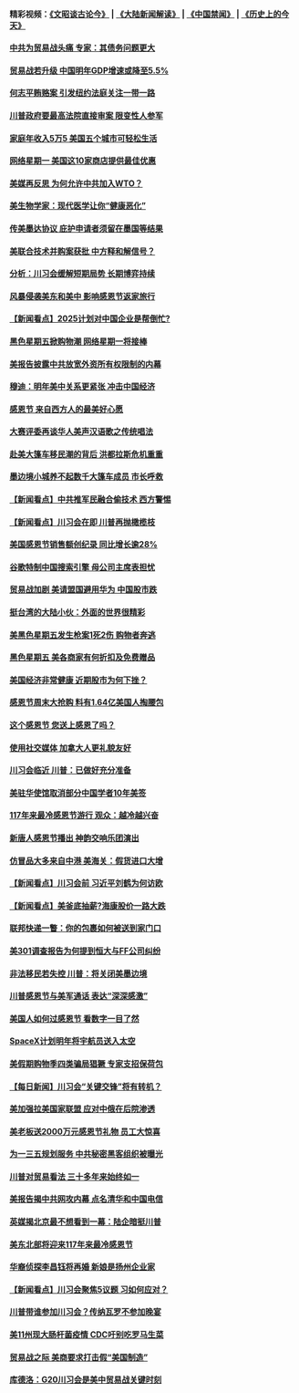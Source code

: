 #### 精彩视频：[《文昭谈古论今》](https://github.com/gfw-breaker/wenzhao/blob/master/README.md?t=11260032) | [《大陆新闻解读》](https://github.com/gfw-breaker/ntdtv-comedy/blob/master/README.md?t=11260032) | [《中国禁闻》](https://github.com/gfw-breaker/ntdtv-news/blob/master/README.md?t=11260032) | [《历史上的今天》](https://github.com/gfw-breaker/today-in-history/blob/master/README.md?t=11260032) 

#### [中共为贸易战头痛  专家：其债务问题更大](../pages/nsc412/n10873720.md?t=11260032) 

#### [贸易战若升级 中国明年GDP增速或降至5.5%](../pages/nsc412/n10873758.md?t=11260032) 

#### [何志平贿赂案 引发纽约法庭关注一带一路](../pages/nsc412/n10873540.md?t=11260032) 

#### [川普政府要最高法院直接审案 限变性人参军](../pages/nsc412/n10873508.md?t=11260032) 

#### [家庭年收入5万5  美国五个城市可轻松生活](../pages/nsc412/n10872685.md?t=11260032) 

#### [网络星期一 美国这10家商店提供最佳优惠](../pages/nsc412/n10873156.md?t=11260032) 

#### [美媒再反思 为何允许中共加入WTO？](../pages/nsc412/n10872958.md?t=11260032) 

#### [美生物学家：现代医学让你“健康恶化”](../pages/nsc412/n10872870.md?t=11260032) 

#### [传美墨达协议 庇护申请者须留在墨国等结果](../pages/nsc412/n10872961.md?t=11260032) 

#### [美联合技术并购案获批 中方释和解信号？](../pages/nsc412/n10872855.md?t=11260032) 

#### [分析：川习会缓解短期局势 长期博弈持续](../pages/nsc412/n10872672.md?t=11260032) 

#### [风暴侵袭美东和美中 影响感恩节返家旅行](../pages/nsc412/n10872796.md?t=11260032) 

#### [【新闻看点】2025计划对中国企业是帮倒忙?](../pages/nsc412/n10872729.md?t=11260032) 

#### [黑色星期五掀购物潮 网络星期一将接棒](../pages/nsc412/n10872640.md?t=11260032) 

#### [美报告披露中共放宽外资所有权限制的内幕](../pages/nsc412/n10872255.md?t=11260032) 

#### [穆迪：明年美中关系更紧张 冲击中国经济](../pages/nsc412/n10872456.md?t=11260032) 

#### [感恩节 来自西方人的最美好心愿](../pages/nsc412/n10871477.md?t=11260032) 

#### [大赛评委再谈华人美声汉语歌之传统唱法](../pages/nsc412/n10871818.md?t=11260032) 

#### [赴美大篷车移民潮的背后 洪都拉斯危机重重](../pages/nsc412/n10871641.md?t=11260032) 

#### [墨边境小城养不起数千大篷车成员 市长呼救](../pages/nsc412/n10871580.md?t=11260032) 

#### [【新闻看点】中共推军民融合偷技术 西方警惕](../pages/nsc412/n10871382.md?t=11260032) 

#### [【新闻看点】川习会在即 川普再抛橄榄枝](../pages/nsc412/n10871248.md?t=11260032) 

#### [美国感恩节销售额创纪录 同比增长逾28%](../pages/nsc412/n10871319.md?t=11260032) 

#### [谷歌特制中国搜索引擎 母公司主席表担忧](../pages/nsc412/n10871238.md?t=11260032) 

#### [贸易战加剧 美请盟国避用华为 中国股市跌](../pages/nsc412/n10871064.md?t=11260032) 

#### [挺台湾的大陆小伙：外面的世界很精彩](../pages/nsc412/n10870983.md?t=11260032) 

#### [美黑色星期五发生枪案1死2伤 购物者奔逃](../pages/nsc412/n10870651.md?t=11260032) 

#### [黑色星期五 美各商家有何折扣及免费赠品](../pages/nsc412/n10869609.md?t=11260032) 

#### [美国经济非常健康 近期股市为何下挫？](../pages/nsc412/n10869220.md?t=11260032) 

#### [感恩节周末大抢购 料有1.64亿美国人掏腰包](../pages/nsc412/n10869532.md?t=11260032) 

#### [这个感恩节 您送上感恩了吗？](../pages/nsc412/n10869319.md?t=11260032) 

#### [使用社交媒体 加拿大人更礼貌友好](../pages/nsc412/n10869758.md?t=11260032) 

#### [川习会临近 川普：已做好充分准备](../pages/nsc412/n10869699.md?t=11260032) 

#### [美驻华使馆取消部分中国学者10年美签](../pages/nsc412/n10869261.md?t=11260032) 

#### [117年来最冷感恩节游行 观众：越冷越兴奋](../pages/nsc412/n10869409.md?t=11260032) 

#### [新唐人感恩节播出 神韵交响乐团演出](../pages/nsc412/n10849459.md?t=11260032) 

#### [仿冒品大多来自中港 美海关：假货进口大增](../pages/nsc412/n10869186.md?t=11260032) 

#### [【新闻看点】川习会前 习近平刘鹤为何访欧](../pages/nsc412/n10869070.md?t=11260032) 

#### [【新闻看点】美釜底抽薪?海康股价一路大跌](../pages/nsc412/n10868888.md?t=11260032) 

#### [联邦快递一瞥：你的包裹如何被送到家门口](../pages/nsc412/n10869130.md?t=11260032) 

#### [美301调查报告为何提到恒大与FF公司纠纷](../pages/nsc412/n10868690.md?t=11260032) 

#### [非法移民若失控 川普：将关闭美墨边境](../pages/nsc412/n10868952.md?t=11260032) 

#### [川普感恩节与美军通话 表达“深深感激”](../pages/nsc412/n10868915.md?t=11260032) 

#### [美国人如何过感恩节 看数字一目了然](../pages/nsc412/n10868871.md?t=11260032) 

#### [SpaceX计划明年将宇航员送入太空](../pages/nsc412/n10868896.md?t=11260032) 

#### [美假期购物季四类骗局猖獗 专家支招保荷包](../pages/nsc412/n10868751.md?t=11260032) 

#### [【每日新闻】川习会“关键交锋”将有转机？](../pages/nsc412/n10866735.md?t=11260032) 

#### [美加强拉美国家联盟 应对中俄在后院渗透](../pages/nsc412/n10866498.md?t=11260032) 

#### [美老板送2000万元感恩节礼物 员工大惊喜](../pages/nsc412/n10866859.md?t=11260032) 

#### [为一三五规划服务 中共秘密黑客组织被曝光](../pages/nsc412/n10866916.md?t=11260032) 

#### [川普对贸易看法 三十多年来始终如一](../pages/nsc412/n10867008.md?t=11260032) 

#### [美报告揭中共网攻内幕 点名清华和中国电信](../pages/nsc412/n10866804.md?t=11260032) 

#### [英媒揭北京最不想看到一幕：陆企暗挺川普](../pages/nsc412/n10866311.md?t=11260032) 

#### [美东北部将迎来117年来最冷感恩节](../pages/nsc412/n10866722.md?t=11260032) 

#### [华裔侦探李昌钰将再婚 新娘是扬州企业家](../pages/nsc412/n10866743.md?t=11260032) 

#### [【新闻看点】川习会聚焦5议题 习如何应对？](../pages/nsc412/n10866506.md?t=11260032) 

#### [川普带谁参加川习会？传纳瓦罗不参加晚宴](../pages/nsc412/n10866514.md?t=11260032) 

#### [美11州现大肠杆菌疫情 CDC吁别吃罗马生菜](../pages/nsc412/n10866345.md?t=11260032) 

#### [贸易战之际 美商要求打击假“美国制造”](../pages/nsc412/n10865759.md?t=11260032) 

#### [库德洛：G20川习会是美中贸易战关键时刻](../pages/nsc412/n10864773.md?t=11260032) 

